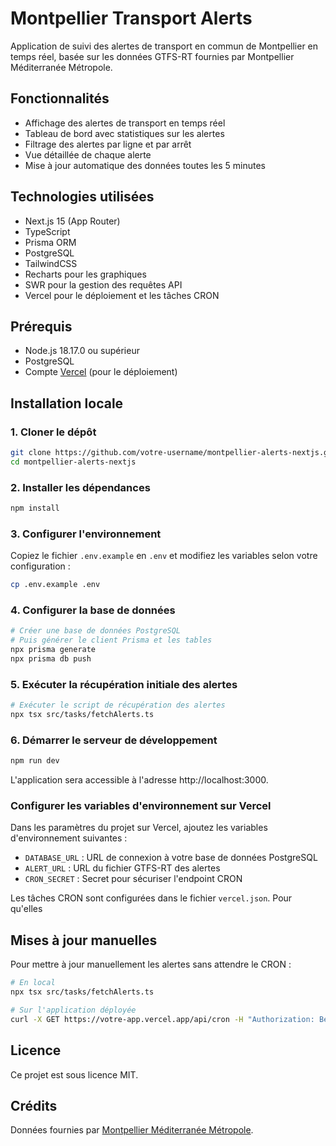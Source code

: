 # Montpellier Transport Alerts

Application de suivi des alertes de transport en commun de Montpellier en temps réel, basée sur les données GTFS-RT fournies par Montpellier Méditerranée Métropole.

## Fonctionnalités

- Affichage des alertes de transport en temps réel
- Tableau de bord avec statistiques sur les alertes
- Filtrage des alertes par ligne et par arrêt
- Vue détaillée de chaque alerte
- Mise à jour automatique des données toutes les 5 minutes

## Technologies utilisées

- Next.js 15 (App Router)
- TypeScript
- Prisma ORM
- PostgreSQL
- TailwindCSS
- Recharts pour les graphiques
- SWR pour la gestion des requêtes API
- Vercel pour le déploiement et les tâches CRON

## Prérequis

- Node.js 18.17.0 ou supérieur
- PostgreSQL
- Compte [Vercel](https://vercel.com) (pour le déploiement)

## Installation locale

### 1. Cloner le dépôt

```bash
git clone https://github.com/votre-username/montpellier-alerts-nextjs.git
cd montpellier-alerts-nextjs
```

### 2. Installer les dépendances

```bash
npm install
```

### 3. Configurer l'environnement

Copiez le fichier `.env.example` en `.env` et modifiez les variables selon votre configuration :

```bash
cp .env.example .env
```

### 4. Configurer la base de données

```bash
# Créer une base de données PostgreSQL
# Puis générer le client Prisma et les tables
npx prisma generate
npx prisma db push
```

### 5. Exécuter la récupération initiale des alertes

```bash
# Exécuter le script de récupération des alertes
npx tsx src/tasks/fetchAlerts.ts
```

### 6. Démarrer le serveur de développement

```bash
npm run dev
```

L'application sera accessible à l'adresse http://localhost:3000.

### Configurer les variables d'environnement sur Vercel

Dans les paramètres du projet sur Vercel, ajoutez les variables d'environnement suivantes :

- `DATABASE_URL` : URL de connexion à votre base de données PostgreSQL
- `ALERT_URL` : URL du fichier GTFS-RT des alertes
- `CRON_SECRET` : Secret pour sécuriser l'endpoint CRON

Les tâches CRON sont configurées dans le fichier `vercel.json`. Pour qu'elles

## Mises à jour manuelles

Pour mettre à jour manuellement les alertes sans attendre le CRON :

```bash
# En local
npx tsx src/tasks/fetchAlerts.ts

# Sur l'application déployée
curl -X GET https://votre-app.vercel.app/api/cron -H "Authorization: Bearer votre_cron_secret"
```

## Licence

Ce projet est sous licence MIT.

## Crédits

Données fournies par [Montpellier Méditerranée Métropole](https://data.montpellier3m.fr/dataset/offre-de-transport-tam-en-temps-reel).
